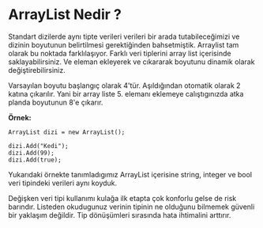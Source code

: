# ArrayList Nedir ?

Standart dizilerde aynı tipte verileri verileri bir arada tutabileceğimizi ve dizinin boyutunun belirtilmesi gerektiğinden bahsetmiştik. Arraylist tam olarak bu noktada farklılaşıyor. Farklı veri tiplerini array list içerisinde saklayabilirsiniz. Ve eleman ekleyerek ve cıkararak boyutunu dinamik olarak değiştirebilirsiniz. 

Varsayılan boyutu başlangıç olarak 4'tür. Aşıldığından otomatik olarak 2 katına çıkarılır. Yani bir array liste 5. elemanı eklemeye calıştıgınızda atka planda boyutunun 8'e çıkarır. 

**Örnek:**
    
    ArrayList dizi = new ArrayList();

    dizi.Add("Kedi");
    dizi.Add(99);
    dizi.Add(true);


Yukarıdaki örnekte tanımladıgımız ArrayList içerisine string, integer ve bool veri tipindeki verileri aynı koyduk.

Değişken veri tipi kullanımı kulağa ilk etapta çok konforlu gelse de risk barındır. Listeden okudugunuz verinin tipinin ne olduğunu bilmemek güvenli bir yaklaşım değildir. Tip dönüşümleri sırasında hata ihtimalini arttırır.